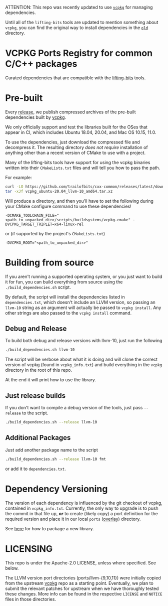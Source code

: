 ATTENTION: This repo was recently updated to use [`vcpkg`](https://github.com/microsoft/vcpkg) for managing dependencies.

Until all of the `lifting-bits` tools are updated to mention something about `vcpkg`, you can find the original way to install dependencies in the [`old`](./old) directory.

# VCPKG Ports Registry for common C/C++ packages

Curated dependencies that are compatible with the [lifting-bits](https://github.com/lifting-bits) tools.

# Pre-built

Every [release](https://github.com/trailofbits/cxx-common/releases), we publish compressed archives of the pre-built dependencies built by [vcpkg](https://github.com/microsoft/vcpkg).

We only officially support and test the libraries built for the OSes that appear in CI, which includes Ubuntu 18.04, 20.04, and Mac OS 10.15, 11.0.

To use the dependencies, just download the compressed file and decompress it. The resulting directory _does not require_ installation of anything other than a recent version of CMake to use with a project.

Many of the lifting-bits tools have support for using the vcpkg binaries written into their `CMakeLists.txt` files and will tell you how to pass the path.

For example:

```bash
curl -LO https://github.com/trailofbits/cxx-common/releases/latest/download/vcpkg_ubuntu-20.04_llvm-10_amd64.tar.xz
tar -xJf vcpkg_ubuntu-20.04_llvm-10_amd64.tar.xz
```

Will produce a directory, and then you'll have to set the following during your CMake configure command to use these dependencies!

```text
-DCMAKE_TOOLCHAIN_FILE="<path_to_unpacked_dir>/scripts/buildsystems/vcpkg.cmake" -DVCPKG_TARGET_TRIPLET=x64-linux-rel
```

or (if supported by the project's `CMakeLists.txt`)

```text
-DVCPKG_ROOT="<path_to_unpacked_dir>"
```

# Building from source

If you aren't running a supported operating system, or you just want to build it for fun, you can build everything from source using the `./build_dependencies.sh` script.

By default, the script will install the dependencies listed in `dependencies.txt`, which doesn't include an LLVM version, so passing an `llvm-10` string as an argument will actually be passed to `vcpkg install`. Any other strings are also passed to the `vcpkg install` command.

## Debug and Release

To build both debug and release versions with llvm-10, just run the following

```bash
./build_dependencies.sh llvm-10
```

The script will be verbose about what it is doing and will clone the correct version of vcpkg (found in `vcpkg_info.txt`) and build everything in the `vcpkg` directory in the root of this repo.

At the end it will print how to use the library.


## Just release builds

If you don't want to compile a debug version of the tools, just pass `--release` to the script.

```bash
./build_dependencies.sh --release llvm-10
```

## Additional Packages

Just add another package name to the script
```bash
./build_dependencies.sh --release llvm-10 fmt
```
or add it to `dependencies.txt`.

# Dependency Versioning

The version of each dependency is influenced by the git checkout of vcpkg, contained in `vcpkg_info.txt`. Currently, the only way to upgrade is to push the commit in that file up, **_or_** to create (likely copy) a port definition for the required version and place it in our local `ports` ([overlay](https://github.com/microsoft/vcpkg/blob/master/docs/specifications/ports-overlay.md)) directory.

See [here](https://github.com/microsoft/vcpkg/blob/master/docs/examples/packaging-github-repos.md) for how to package a new library.

# LICENSING

This repo is under the Apache-2.0 LICENSE, unless where specified. See below.

The LLVM version port directories (ports/llvm-{9,10,11}) were initially copied from the upstream [vcpkg](https://github.com/microsoft/vcpkg) repo as a starting point. Eventually, we plan to submit the relevant patches for upstream when we have thoroughly tested these changes. More info can be found in the respective `LICENSE` and `NOTICE` files in those directories.
